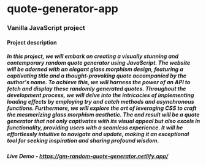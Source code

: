 # quote-generator-app

### Vanilla JavaScript project

#### Project description

##### In this project, we will embark on creating a visually stunning and contemporary random quote generator using JavaScript. The website will be adorned with an elegant glass morphism design, featuring a captivating title and a thought-provoking quote accompanied by the author's name. To achieve this, we will harness the power of an API to fetch and display these randomly generated quotes. Throughout the development process, we will delve into the intricacies of implementing loading effects by employing try and catch methods and asynchronous functions. Furthermore, we will explore the art of leveraging CSS to craft the mesmerizing glass morphism aesthetic. The end result will be a quote generator that not only captivates with its visual appeal but also excels in functionality, providing users with a seamless experience. It will be effortlessly intuitive to navigate and update, making it an exceptional tool for seeking inspiration and sharing profound wisdom.

##### Live Demo - https://gm-random-quote-generator.netlify.app/
